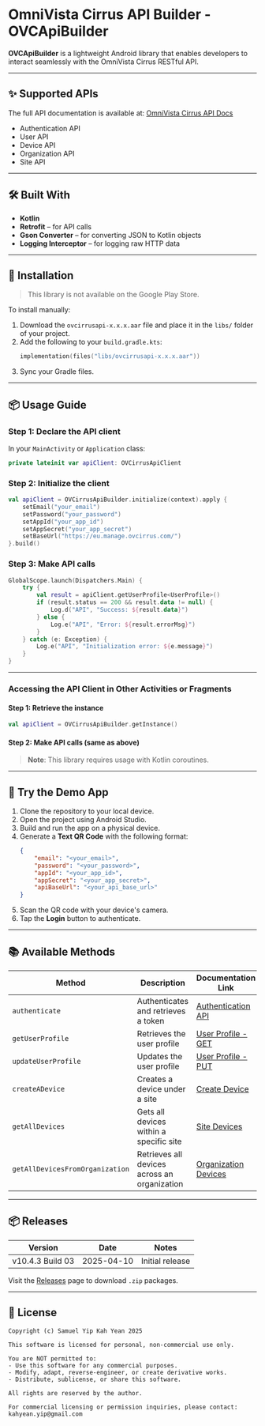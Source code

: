 
# OmniVista Cirrus API Builder - **OVCApiBuilder**

**OVCApiBuilder** is a lightweight Android library that enables developers to interact seamlessly with the OmniVista Cirrus RESTful API.

---

## ✨ Supported APIs

The full API documentation is available at: [OmniVista Cirrus API Docs](https://eu.manage.ovcirrus.com/apidoc/apidoc.html)

- Authentication API
- User API
- Device API
- Organization API
- Site API

---

## 🛠️ Built With

- **Kotlin**
- **Retrofit** – for API calls
- **Gson Converter** – for converting JSON to Kotlin objects
- **Logging Interceptor** – for logging raw HTTP data

---

## 🚀 Installation

> This library is not available on the Google Play Store.

To install manually:

1. Download the `ovcirrusapi-x.x.x.aar` file and place it in the `libs/` folder of your project.
2. Add the following to your `build.gradle.kts`:
   ```kotlin
   implementation(files("libs/ovcirrusapi-x.x.x.aar"))
   ```
3. Sync your Gradle files.

---

## 📦 Usage Guide

### Step 1: Declare the API client

In your `MainActivity` or `Application` class:

```kotlin
private lateinit var apiClient: OVCirrusApiClient
```

### Step 2: Initialize the client

```kotlin
val apiClient = OVCirrusApiBuilder.initialize(context).apply {
    setEmail("your_email")
    setPassword("your_password")
    setAppId("your_app_id")
    setAppSecret("your_app_secret")
    setBaseUrl("https://eu.manage.ovcirrus.com/")
}.build()
```

### Step 3: Make API calls

```kotlin
GlobalScope.launch(Dispatchers.Main) {
    try {
        val result = apiClient.getUserProfile<UserProfile>()
        if (result.status == 200 && result.data != null) {
            Log.d("API", "Success: ${result.data}")
        } else {
            Log.e("API", "Error: ${result.errorMsg}")
        }
    } catch (e: Exception) {
        Log.e("API", "Initialization error: ${e.message}")
    }
}
```

---

### Accessing the API Client in Other Activities or Fragments

#### Step 1: Retrieve the instance

```kotlin
val apiClient = OVCirrusApiBuilder.getInstance()
```

#### Step 2: Make API calls (same as above)

> **Note**: This library requires usage with Kotlin coroutines.

---

## 🧪 Try the Demo App

1. Clone the repository to your local device.
2. Open the project using Android Studio.
3. Build and run the app on a physical device.
4. Generate a **Text QR Code** with the following format:
   ```json
   {
       "email": "<your_email>",
       "password": "<your_password>",
       "appId": "<your_app_id>",
       "appSecret": "<your_app_secret>",
       "apiBaseUrl": "<your_api_base_url>"
   }
   ```
5. Scan the QR code with your device's camera.
6. Tap the **Login** button to authenticate.

---

## 📚 Available Methods

| Method                        | Description                                      | Documentation Link                                                                                                                                      |
|------------------------------|--------------------------------------------------|---------------------------------------------------------------------------------------------------------------------------------------------------------|
| `authenticate`               | Authenticates and retrieves a token              | [Authentication API](https://docs.ovcirrus.com/ov/authentication-api)                                                                                   |
| `getUserProfile`             | Retrieves the user profile                       | [User Profile - GET](https://eu.manage.ovcirrus.com/apidoc/apidoc.html#tag/User/paths/~1ov~1v1~1user~1profile/get)                                      |
| `updateUserProfile`          | Updates the user profile                         | [User Profile - PUT](https://eu.manage.ovcirrus.com/apidoc/apidoc.html#tag/User/paths/~1ov~1v1~1user~1profile/put)                                      |
| `createADevice`              | Creates a device under a site                    | [Create Device](https://eu.manage.ovcirrus.com/apidoc/apidoc.html#tag/Device/paths/~1ov~1v1~1organizations~1%7BorgId%7D~1sites~1%7BsiteId%7D~1devices/post) |
| `getAllDevices`              | Gets all devices within a specific site          | [Site Devices](https://eu.manage.ovcirrus.com/apidoc/apidoc.html#tag/Device/paths/~1ov~1v1~1organizations~1%7BorgId%7D~1sites~1%7BsiteId%7D~1devices/get) |
| `getAllDevicesFromOrganization` | Retrieves all devices across an organization   | [Organization Devices](https://eu.manage.ovcirrus.com/apidoc/apidoc.html#tag/Device/paths/~1ov~1v1~1organizations~1%7BorgId%7D~1sites~1devices/get)        |

---

## 📦 Releases

| Version          | Date       | Notes           |
|------------------|------------|-----------------|
| v10.4.3 Build 03 | 2025-04-10 | Initial release |

Visit the [Releases](https://github.com/Samuelyip74/OVCirrusApiBuilder/releases/tag/10.4.3) page to download `.zip` packages.

---

## 📄 License

```
Copyright (c) Samuel Yip Kah Yean 2025

This software is licensed for personal, non-commercial use only.

You are NOT permitted to:
- Use this software for any commercial purposes.
- Modify, adapt, reverse-engineer, or create derivative works.
- Distribute, sublicense, or share this software.

All rights are reserved by the author.

For commercial licensing or permission inquiries, please contact:
kahyean.yip@gmail.com
```

